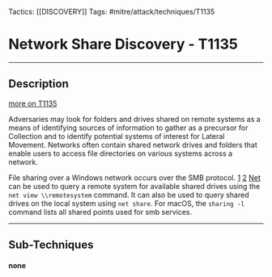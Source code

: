 Tactics: [[DISCOVERY]]
Tags: #mitre/attack/techniques/T1135  

# Network Share Discovery - T1135
---
## Description
[more on T1135](https://attack.mitre.org/techniques/T1135)

Adversaries may look for folders and drives shared on remote systems as a means of identifying sources of information to gather as a precursor for Collection and to identify potential systems of interest for Lateral Movement. Networks often contain shared network drives and folders that enable users to access file directories on various systems across a network.

File sharing over a Windows network occurs over the SMB protocol. [1](https://en.wikipedia.org/wiki/Shared_resource) [2](https://technet.microsoft.com/library/cc770880.aspx) [Net](https://attack.mitre.org/software/S0039) can be used to query a remote system for available shared drives using the `net view \\remotesystem` command. It can also be used to query shared drives on the local system using `net share`. For macOS, the `sharing -l` command lists all shared points used for smb services.

---
## Sub-Techniques

#### none
